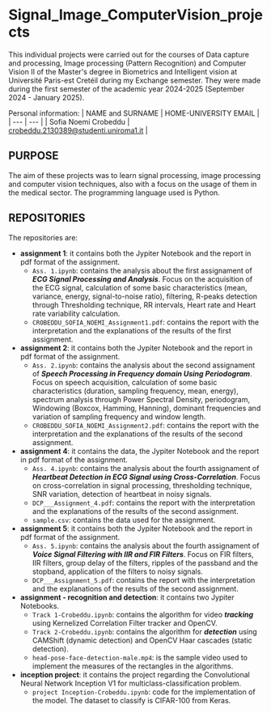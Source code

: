 # Signal_Image_ComputerVision_projects

This individual projects were carried out for the courses of Data capture and processing, Image processing (Pattern Recognition) and Computer Vision II of the Master's degree in Biometrics and Intelligent vision at Université Paris-est Cretéil during my Exchange semester. They were made during the first semester of the academic year 2024-2025 (September 2024 - January 2025).

Personal information:
| NAME and SURNAME | HOME-UNIVERSITY EMAIL |
| --- | --- |
| Sofia Noemi Crobeddu | crobeddu.2130389@studenti.uniroma1.it | 

## PURPOSE

The aim of these projects was to learn signal processing, image processing and computer vision techniques, also with a focus on the usage of them in the medical sector. The programming language used is Python.

## REPOSITORIES

The repositories are:
- **assignment 1**: it contains both the Jypiter Notebook and the report in pdf format of the assignment.
  - `Ass. 1.ipynb`: contains the analysis about the first assignament of ***ECG Signal Processing and Analysis***. Focus on the acquisition of the ECG signal, calculation of some basic characteristics (mean, variance, energy, signal-to-noise ratio), filtering, R-peaks detection through Thresholding technique, RR intervals, Heart rate and Heart rate variability calculation. 
  - `CROBEDDU_SOFIA_NOEMI_Assignment1.pdf`: contains the report with the interpretation and the explanations of the results of the first assignment.
- **assignment 2**: it contains both the Jypiter Notebook and the report in pdf format of the assignment.
  - `Ass. 2.ipynb`: contains the analysis about the second assignament of ***Speech Processing in Frequency domain Using Periodogram***. Focus on speech acquisition, calculation of some basic characteristics (duration, sampling frequency, mean, energy), spectrum analysis through Power Spectral Density, periodogram, Windowing (Boxcox, Hamming, Hanning), dominant frequencies and variation of sampling frequency and window length.
  - `CROBEDDU_SOFIA_NOEMI_Assignment2.pdf`: contains the report with the interpretation and the explanations of the results of the second assignment.
- **assignment 4**: it contains the data, the Jypiter Notebook and the report in pdf format of the assignment.
  - `Ass. 4.ipynb`: contains the analysis about the fourth assignament of ***Heartbeat Detection in ECG Signal using Cross-Correlation***. Focus on cross-correlation in signal processing, thresholding technique, SNR variation, detection of heartbeat in noisy signals.
  - `DCP___Assignment_4.pdf`: contains the report with the interpretation and the explanations of the results of the second assignment.
  - `sample.csv`: contains the data used for the assignment.
- **assignment 5**: it contains both the Jypiter Notebook and the report in pdf format of the assignment.
  - `Ass. 5.ipynb`: contains the analysis about the fourth assignament of ***Voice Signal Filtering with IIR and FIR Filters***. Focus on FIR filters, IIR filters, group delay of the filters, ripples of the passband and the stopband, application of the filters to noisy signals.
  - `DCP___Assignment_5.pdf`: contains the report with the interpretation and the explanations of the results of the second assignment.
- **assignment - recognition and detection**: it contains two Jypiter Notebooks.
  - `Track 1-Crobeddu.ipynb`: contains the algorithm for video ***tracking*** using Kernelized Correlation Filter tracker and OpenCV.
  - `Track 2-Crobeddu.ipynb`: contains the algorithm for ***detection*** using CAMShift (dynamic detection) and OpenCV Haar cascades (static detection).
  - `head-pose-face-detection-male.mp4`: is the sample video used to implement the measures of the rectangles in the algorithms.
- **inception project**: it contains the project regarding the Convolutional Neural Network Inception V1 for multiclass-classification problem.
  - `project Inception-Crobeddu.ipynb`: code for the implementation of the model. The dataset to classify is CIFAR-100 from Keras.
